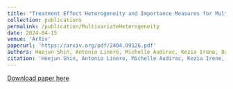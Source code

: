 ```yaml
---
title: "Treatment Effect Heterogeneity and Importance Measures for Multivariate Continuous Treatments"
collection: publications
permalink: /publication/MultivariateHeterogeneity
date: 2024-04-15
venue: 'ArXiv'
paperurl: 'https://arxiv.org/pdf/2404.09126.pdf'
authors: Heejun Shin, Antonio Linero, Michelle Audirac, Kezia Irene, Danielle Braun, Joseph Antonelli
citation: 'Heejun Shin, Antonio Linero, Michelle Audirac, Kezia Irene, Danielle Braun, and Joseph Antonelli. "Treatment Effect Heterogeneity and Importance Measures for Multivariate Continuous Treatments." arXiv preprint arXiv:2404.09126 (2024).'
---
```


[Download paper here](https://arxiv.org/pdf/2404.09126.pdf)

